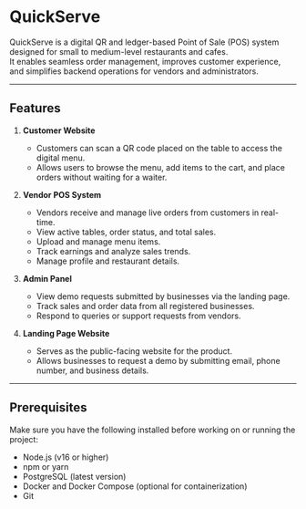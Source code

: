 # QuickServe

QuickServe is a digital QR and ledger-based Point of Sale (POS) system designed for small to medium-level restaurants and cafes.  
It enables seamless order management, improves customer experience, and simplifies backend operations for vendors and administrators.

---

## Features

1. **Customer Website**
   - Customers can scan a QR code placed on the table to access the digital menu.
   - Allows users to browse the menu, add items to the cart, and place orders without waiting for a waiter.

2. **Vendor POS System**
   - Vendors receive and manage live orders from customers in real-time.
   - View active tables, order status, and total sales.
   - Upload and manage menu items.
   - Track earnings and analyze sales trends.
   - Manage profile and restaurant details.

3. **Admin Panel**
   - View demo requests submitted by businesses via the landing page.
   - Track sales and order data from all registered businesses.
   - Respond to queries or support requests from vendors.

4. **Landing Page Website**
   - Serves as the public-facing website for the product.
   - Allows businesses to request a demo by submitting email, phone number, and business details.

---

## Prerequisites

Make sure you have the following installed before working on or running the project:

- Node.js (v16 or higher)
- npm or yarn
- PostgreSQL (latest version)
- Docker and Docker Compose (optional for containerization)
- Git
